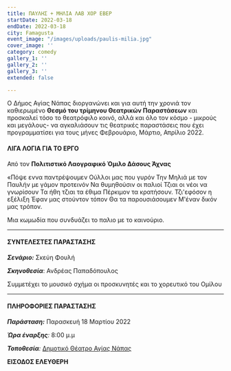 ```yaml
---
title: ΠΑΥΛΗΣ + ΜΗΛΙΑ ΛΑΒ ΧΟΡ ΕΒΕΡ
startDate: 2022-03-18
endDate: 2022-03-18
city: Famagusta
event_image: "/images/uploads/paulis-milia.jpg"
cover_image: ''
category: comedy
gallery_1: ''
gallery_2: ''
gallery_3: ''
extended: false

---
```

Ο Δήμος Αγίας Νάπας διοργανώνει και για αυτή την χρονιά τον καθιερωμένο **Θεσμό του τρίμηνου Θεατρικών Παραστάσεων** και προσκαλεί τόσο το θεατρόφιλο κοινό, αλλά και όλο τον κόσμο - μικρούς και μεγάλους- να αγκαλιάσουν τις θεατρικές παραστάσεις που έχει προγραμματίσει για τους μήνες Φεβρουάριο, Μάρτιο, Απρίλιο 2022.

#### ΛΙΓΑ ΛΟΓΙΑ ΓΙΑ ΤΟ ΕΡΓΟ

Από τον **Πολιτιστικό Λαογραφικό Όμιλο Δάσους Άχνας**

«Πόψε εννα παντρέψουμεν Ούλλοι μας που γυρόν Την Μηλιά με τον Παυλήν με γάμον προτεινόν Να θυμηθούσιν οι παλιοί Τζιαι οι νέοι να γνωρίσουν Τα ήθη τζιαι τα έθιμα Πέρκιμον τα κρατήσουν. Τζι'εφόσον η εξέλιξη Έφαν μας στούντον τόπον Θα τα παρουσιάσουμεν Μ'έναν δικόν μας τρόπον.

Μια κωμωδία που συνδυάζει το παλιο με το καινούριο.

***

#### ΣΥΝΤΕΛΕΣΤΕΣ ΠΑΡΑΣΤΑΣΗΣ

**_Σενάριο:_** Σκεύη Φουλή

**_Σκηνοθεσία_**: Ανδρέας Παπαδόπουλος

Συμμετέχει το μουσικό σχήμα οι προσκυνητές και το χορευτικό του Ομίλου

***

#### ΠΛΗΡΟΦΟΡΙΕΣ ΠΑΡΑΣΤΑΣΗΣ

**_Παράσταση:_** Παρασκευή 18  Μαρτίου 2022

**_Ώρα έναρξης_**_:_ 8:00 μ.μ

**_Τοποθεσία_**_:_ [Δημοτικό Θέατρο Αγίας Νάπας](https://www.google.com/maps/place/%CE%91%CE%B3%CE%AF%CE%B1%CF%82+%CE%9C%CE%B1%CF%8D%CF%81%CE%B7%CF%82+25,+Ayia+Napa,+Cyprus/@34.9896415,33.9924923,17z/data=!3m1!4b1!4m5!3m4!1s0x14dfc56c8c870c1b:0xe35e9b5cd233014f!8m2!3d34.989641!4d33.994681 "Δημοτικό Θέατρο Αγίας Νάπας")

**ΕΙΣΟΔΟΣ ΕΛΕΥΘΕΡΗ**